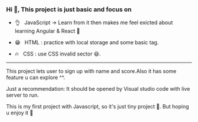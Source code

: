 ### Hi 👋, This project is just basic and focus on

- 👌 &nbsp; JavaScript -> Learn from it then makes me feel exicted about learning Angular & React 🤩

- 😁 &nbsp; HTML : practice with local storage and some basic tag.

- 🔥 &nbsp; CSS : use CSS invalid sector 😆.

<hr>

This project lets user to sign up with name and score.Also it has some feature u can explore ^^.

Just a recommendation: It should be opened by Visual studio code with live server to run.

<p>This is my first project with Javascript, so it's just tiny project 🥺. But hoping u enjoy it 🥰</p>
